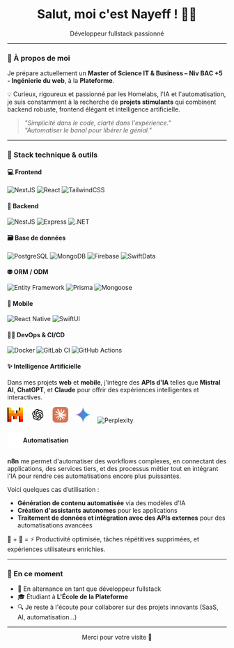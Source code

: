 <!-- Bannière de bienvenue -->
<h1 align="center">Salut, moi c'est <strong>Nayeff !</strong> 👋🏼</h1>
<p align="center">Développeur fullstack passionné</p>

---

### 🚀 À propos de moi

Je prépare actuellement un **Master of Science IT & Business – Niv BAC +5 - Ingénierie du web**, à la **Plateforme**.

💡 Curieux, rigoureux et passionné par les Homelabs, l'IA et l'automatisation, je suis constamment à la recherche de **projets stimulants** qui combinent backend robuste, frontend élégant et intelligence artificielle.

> _"Simplicité dans le code, clarté dans l'expérience."_  
> _"Automatiser le banal pour libérer le génial."_

---

### 🧰 Stack technique & outils

#### 💻 Frontend
![NextJS](https://img.shields.io/badge/Next.js-black?logo=next.js&logoColor=white)
![React](https://img.shields.io/badge/React-20232A?logo=react&logoColor=61DAFB)
![TailwindCSS](https://img.shields.io/badge/TailwindCSS-38B2AC?logo=tailwind-css&logoColor=white)

#### 💾 Backend
![NestJS](https://img.shields.io/badge/NestJS-E0234E?logo=nestjs&logoColor=white)
![Express](https://img.shields.io/badge/Express.js-404D59?logo=express&logoColor=white)
![.NET](https://img.shields.io/badge/.NET-512BD4?logo=dotnet&logoColor=white)

#### 🗃️ Base de données
![PostgreSQL](https://img.shields.io/badge/PostgreSQL-336791?logo=postgresql&logoColor=white)
![MongoDB](https://img.shields.io/badge/MongoDB-47A248?logo=mongodb&logoColor=white)
![Firebase](https://img.shields.io/badge/Firebase-FFCA28?logo=firebase&logoColor=black)
![SwiftData](https://img.shields.io/badge/SwiftData-FA7343?logo=swift&logoColor=white)

#### ⛃ ORM / ODM
![Entity Framework](https://img.shields.io/badge/EntityFramework-68217A?logo=dotnet&logoColor=white)
![Prisma](https://img.shields.io/badge/Prisma-2D3748?logo=prisma&logoColor=white)
![Mongoose](https://img.shields.io/badge/Mongoose-880000?logo=mongoose&logoColor=white)

#### 📱 Mobile
![React Native](https://img.shields.io/badge/ReactNative-20232A?logo=react&logoColor=61DAFB)
![SwiftUI](https://img.shields.io/badge/SwiftUI-FA7343?logo=swift&logoColor=white)

#### 👨‍💻 DevOps & CI/CD
![Docker](https://img.shields.io/badge/Docker-2496ED?logo=docker&logoColor=white)
![GitLab CI](https://img.shields.io/badge/GitLab_CI-FC6D26?logo=gitlab&logoColor=white)
![GitHub Actions](https://img.shields.io/badge/GitHub_Actions-2088FF?logo=github-actions&logoColor=white)

#### ✨ Intelligence Artificielle  

Dans mes projets **web** et **mobile**, j'intègre des **APIs d'IA** telles que **Mistral AI**, **ChatGPT**, et **Claude** pour offrir des expériences intelligentes et interactives.  <br>

<p align="left">
  <img src="images/mistral-ai-icon.svg" alt="Mistral AI" title="Mistral AI" height="36" />&nbsp;&nbsp;&nbsp;
  <img src="images/chatgpt-icon.svg" alt="ChatGPT" title="ChatGPT" height="36" />&nbsp;&nbsp;&nbsp;
  <img src="images/claude-ai-icon.svg" alt="Claude" title="Claude" height="36" />&nbsp;&nbsp;&nbsp;
  <img src="images/google-gemini-icon.svg" alt="Gemini" title="Gemini" height="36" />&nbsp;&nbsp;&nbsp;
  <img src="images/perplexity-ai-icon.svg" alt="Perplexity" title="Perplexity" height="36" />&nbsp;&nbsp;&nbsp;
</p>

#### <p><div style="display: inline-flex; align-items: center;"><img src="images/n8n-icon.svg" alt="n8n" title="n8n" height="36" /> <span>Automatisation</span></div></p>
**n8n** me permet d'automatiser des workflows complexes, en connectant des applications, des services tiers, et des processus métier tout en intégrant l'IA pour rendre ces automatisations encore plus puissantes. 

Voici quelques cas d’utilisation :  
- **Génération de contenu automatisée** via des modèles d'IA  
- **Création d'assistants autonomes** pour les applications  
- **Traitement de données et intégration avec des APIs externes** pour des automatisations avancées  

🧠 + 🤖 = ⚡ Productivité optimisée, tâches répétitives supprimées, et expériences utilisateurs enrichies.



---

### 📌 En ce moment

- 💼 En alternance en tant que développeur fullstack  
- 🎓 Étudiant à **L'École de la Plateforme**  
- 🔍 Je reste à l'écoute pour collaborer sur des projets innovants (SaaS, AI, automatisation…)

---

<!-- Signature -->
<p align="center">Merci pour votre visite 🚀</p>
